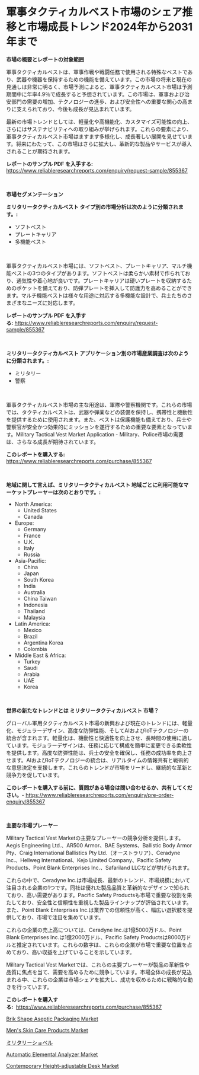 <p><h1>軍事タクティカルベスト市場のシェア推移と市場成長トレンド2024年から2031年まで</h1></p><p><strong>市場の概要とレポートの対象範囲</strong></p>
<p><p>軍事タクティカルベストは、軍事作戦や戦闘任務で使用される特殊なベストであり、武器や機器を保持するための機能を備えています。この市場の将来と現在の見通しは非常に明るく、市場予測によると、軍事タクティカルベスト市場は予測期間中に年率4.9％で成長すると予想されています。この市場は、軍事および治安部門の需要の増加、テクノロジーの進歩、および安全性への重要な関心の高まりに支えられており、今後も成長が見込まれています。</p><p>最新の市場トレンドとしては、軽量化や高機能化、カスタマイズ可能性の向上、さらにはサステナビリティへの取り組みが挙げられます。これらの要素により、軍事タクティカルベスト市場はますます多様化し、成長著しい展開を見せています。将来にわたって、この市場はさらに拡大し、革新的な製品やサービスが導入されることが期待されます。</p></p>
<p><strong>レポートのサンプル PDF を入手する:</strong> <a href="https://www.reliableresearchreports.com/enquiry/request-sample/855367">https://www.reliableresearchreports.com/enquiry/request-sample/855367</a></p>
<p>&nbsp;</p>
<p><strong>市場セグメンテーション</strong></p>
<p><strong>ミリタリータクティカルベスト タイプ別の市場分析は次のように分類されます。:</strong></p>
<p><ul><li>ソフトベスト</li><li>プレートキャリア</li><li>多機能ベスト</li></ul></p>
<p>&nbsp;</p>
<p><p>軍事タクティカルベスト市場には、ソフトベスト、プレートキャリア、マルチ機能ベストの3つのタイプがあります。ソフトベストは柔らかい素材で作られており、通気性や着心地が良いです。プレートキャリアは硬いプレートを収納するためのポケットを備えており、防弾プレートを挿入して防護力を高めることができます。マルチ機能ベストは様々な用途に対応する多機能な設計で、兵士たちのさまざまなニーズに対応します。</p></p>
<p><strong>レポートのサンプル PDF を入手する:</strong>&nbsp;<a href="https://www.reliableresearchreports.com/enquiry/request-sample/855367">https://www.reliableresearchreports.com/enquiry/request-sample/855367</a></p>
<p>&nbsp;</p>
<p><strong> ミリタリータクティカルベスト アプリケーション別の市場産業調査は次のように分類されます。:</strong></p>
<p><ul><li>ミリタリー</li><li>警察</li></ul></p>
<p>&nbsp;</p>
<p><p>軍事タクティカルベスト市場の主な用途は、軍隊や警察機関です。これらの市場では、タクティカルベストは、武器や弾薬などの装備を保持し、携帯性と機動性を提供するために使用されます。また、ベストは保護機能も備えており、兵士や警察官が安全かつ効果的にミッションを遂行するための重要な要素となっています。Military Tactical Vest Market Application - Military、Police市場の需要は、さらなる成長が期待されています。</p></p>
<p><strong>このレポートを購入する:</strong>&nbsp; <a href="https://www.reliableresearchreports.com/purchase/855367">https://www.reliableresearchreports.com/purchase/855367</a></p>
<p>&nbsp;</p>
<p><strong>地域に関して言えば、ミリタリータクティカルベスト 地域ごとに利用可能なマーケットプレーヤーは次のとおりです。:</strong></p>
<p><ul>
    <li>
        North America:
        <ul>
            <li>United States</li>
            <li>Canada</li>
        </ul>
    </li>
    <li>
        Europe:
        <ul>
            <li>Germany</li>
            <li>France</li>
            <li>U.K.</li>
            <li>Italy</li>
            <li>Russia</li>
        </ul>
    </li>
    <li>
        Asia-Pacific:
        <ul>
            <li>China</li>
            <li>Japan</li>
            <li>South Korea</li>
            <li>India</li>
            <li>Australia</li>
            <li>China Taiwan</li>
            <li>Indonesia</li>
            <li>Thailand</li>
            <li>Malaysia</li>
        </ul>
    </li>
    <li>
        Latin America:
        <ul>
            <li>Mexico</li>
            <li>Brazil</li>
            <li>Argentina Korea</li>
            <li>Colombia</li>
        </ul>
    </li>
    <li>
        Middle East & Africa:
        <ul>
            <li>Turkey</li>
            <li>Saudi</li>
            <li>Arabia</li>
            <li>UAE</li>
            <li>Korea</li>
        </ul>
    </li>
    </ul></p>
<p>&nbsp;</p>
<p><strong>世界の新たなトレンドとは ミリタリータクティカルベスト 市場？</strong></p>
<p><p>グローバル軍用タクティカルベスト市場の新興および現在のトレンドには、軽量化、モジュラーデザイン、高度な防弾性能、そしてAIおよびIoTテクノロジーの統合が含まれます。軽量化は、機動性と快適性を向上させ、長時間の使用に適しています。モジュラーデザインは、任務に応じて構成を簡単に変更できる柔軟性を提供します。高度な防弾性能は、兵士の安全を確保し、任務の成功率を向上させます。AIおよびIoTテクノロジーの統合は、リアルタイムの情報共有と戦術的な意思決定を支援します。これらのトレンドが市場をリードし、継続的な革新と競争力を促しています。</p></p>
<p><strong>このレポートを購入する前に、質問がある場合は問い合わせるか、共有してください。</strong>- <a href="https://www.reliableresearchreports.com/enquiry/pre-order-enquiry/855367">https://www.reliableresearchreports.com/enquiry/pre-order-enquiry/855367</a></p>
<p>&nbsp;</p>
<p><strong>主要な市場プレーヤー</strong></p>
<p><p>Military Tactical Vest Marketの主要なプレーヤーの競争分析を提供します。 Aegis Engineering Ltd.、AR500 Armor、BAE Systems、Ballistic Body Armor Pty、Craig International Ballistics Pty Ltd.（オーストラリア）、Ceradyne Inc.、Hellweg International、Kejo Limited Company、Pacific Safety Products、Point Blank Enterprises Inc.、Safariland LLCなどが挙げられます。</p><p>これらの中で、Ceradyne Inc.は市場成長、最新のトレンド、市場規模において注目される企業の1つです。同社は優れた製品品質と革新的なデザインで知られており、高い需要があります。Pacific Safety Productsも市場で重要な役割を果たしており、安全性と信頼性を重視した製品ラインナップが評価されています。また、Point Blank Enterprises Inc.は業界での信頼性が高く、幅広い選択肢を提供しており、市場で注目を集めています。</p><p>これらの企業の売上高については、Ceradyne Inc.は1億5000万ドル、Point Blank Enterprises Inc.は1億2000万ドル、Pacific Safety Productsは8000万ドルと推定されています。これらの数字は、これらの企業が市場で重要な位置を占めており、高い収益を上げていることを示しています。</p><p>Military Tactical Vest Marketでは、これらの主要プレーヤーが製品の革新性や品質に焦点を当て、需要を高めるために競争しています。市場全体の成長が見込まれる中、これらの企業は市場シェアを拡大し、成功を収めるために戦略的な動きを行っています。</p></p>
<p><strong>このレポートを購入する:</strong>&nbsp;&nbsp;<a href="https://www.reliableresearchreports.com/purchase/855367">https://www.reliableresearchreports.com/purchase/855367</a></p>
<p><p><a href="https://view.publitas.com/reportprime-1/brik-shape-aseptic-packaging-market-size-2024-2031-global-industrial-analysis-key-geographical-regions-market-share-top-key-players-product-types-and-forecast-research-report/">Brik Shape Aseptic Packaging Market</a></p><p><a href="https://issuu.com/reportprime-2/docs/mens-skin-care-products-market-size-2030.pptx">Men's Skin Care Products Market</a></p><p><a href="https://github.com/oqoeusbvpadwjs08/Market-Research-Report-List-1/blob/main/4230011187502.md">ミリタリーショベル</a></p><p><a href="https://cautious-neon-760.notion.site/Automatic-Elemental-Analyzer-Market-Size-Market-Trends-and-Growth-Outlook-forecasted-for-period-fr-36d6c011d7e440729bed24ccf947ee66">Automatic Elemental Analyzer Market</a></p><p><a href="https://view.publitas.com/reportprime-1/contemporary-height-adjustable-desk-market-size-global-industry-overview-market-segmentation-and-forecast-2024-to-2031/">Contemporary Height-adjustable Desk Market</a></p></p>